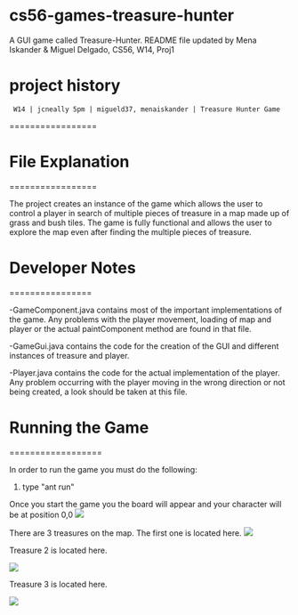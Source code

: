 cs56-games-treasure-hunter
==========================
A GUI game called Treasure-Hunter.
README file updated by Mena Iskander & Miguel Delgado, CS56, W14, Proj1

project history
===============
```
 W14 | jcneally 5pm | migueld37, menaiskander | Treasure Hunter Game
```
=================
# File Explanation
=================

The project creates an instance of the game which allows the user to control a player in search of multiple pieces of treasure in a map made up of grass and bush tiles. The game is fully functional and allows the user to explore the map even after finding the multiple pieces of treasure.

# Developer Notes
================

-GameComponent.java contains most of the important implementations of the game. Any problems with the player movement, loading of map and player or the actual paintComponent method are found in that file.

-GameGui.java contains the code for the creation of the GUI and different instances of treasure and player.

-Player.java contains the code for the actual implementation of the player. Any problem occurring with the player moving in the wrong direction or not being created, a look should be taken at this file.

# Running the Game
==================

In order to run the game you must do the following:
1. type "ant run"  

Once you start the game you the board will appear and your character will be at position 0,0 
![](http://i.imgur.com/TA9E8CG.png)

There are 3 treasures on the map. The first one is located here. 
![](http://i.imgur.com/j9XEtBM.png)

Treasure 2 is located here. 

![](http://i.imgur.com/NlbbtiM.png)

Treasure 3 is located here. 

![](http://i.imgur.com/P1P8uKm.png)
